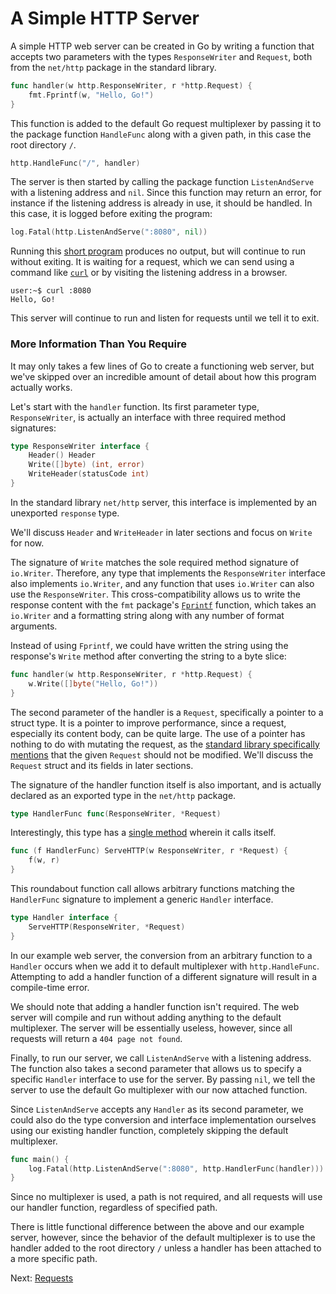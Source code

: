 A Simple HTTP Server
====

A simple HTTP web server can be created in Go by writing a function that accepts two parameters with the types `ResponseWriter` and `Request`, both from the `net/http` package in the standard library.

```go
func handler(w http.ResponseWriter, r *http.Request) {
	fmt.Fprintf(w, "Hello, Go!")
}
```

This function is added to the default Go request multiplexer by passing it to the package function `HandleFunc` along with a given path, in this case the root directory `/`.

```go
http.HandleFunc("/", handler)
```

The server is then started by calling the package function `ListenAndServe` with a listening address and `nil`. Since this function may return an error, for instance if the listening address is already in use, it should be handled. In this case, it is logged before exiting the program:

```go
log.Fatal(http.ListenAndServe(":8080", nil))
```

Running this [short program](handler.go) produces no output, but will continue to run without exiting. It is waiting for a request, which we can send using a command like [`curl`](https://curl.se) or by visiting the listening address in a browser.

```console
user:~$ curl :8080
Hello, Go!
```

This server will continue to run and listen for requests until we tell it to exit.


### More Information Than You Require

It may only takes a few lines of Go to create a functioning web server, but we've skipped over an incredible amount of detail about how this program actually works.

Let's start with the `handler` function. Its first parameter type, `ResponseWriter`, is actually an interface with three required method signatures:

```go
type ResponseWriter interface {
	Header() Header
	Write([]byte) (int, error)
	WriteHeader(statusCode int)
}
```

In the standard library `net/http` server, this interface is implemented by an unexported `response` type.

We'll discuss `Header` and `WriteHeader` in later sections and focus on `Write` for now.

The signature of `Write` matches the sole required method signature of `io.Writer`. Therefore, any type that implements the `ResponseWriter` interface also implements `io.Writer`, and any function that uses `io.Writer` can also use the `ResponseWriter`. This cross-compatibility allows us to write the response content with the `fmt` package's [`Fprintf`](https://golang.org/pkg/fmt/#Fprintf) function, which takes an `io.Writer` and a formatting string along with any number of format arguments.

Instead of using `Fprintf`, we could have written the string using the response's `Write` method after converting the string to a byte slice:

```go
func handler(w http.ResponseWriter, r *http.Request) {
	w.Write([]byte("Hello, Go!"))
}
```

The second parameter of the handler is a `Request`, specifically a pointer to a struct type. It is a pointer to improve performance, since a request, especially its content body, can be quite large. The use of a pointer has nothing to do with mutating the request, as the [standard library specifically mentions](https://golang.org/pkg/net/http/#Handler) that the given `Request` should not be modified. We'll discuss the `Request` struct and its fields in later sections.

The signature of the handler function itself is also important, and is actually declared as an exported type in the `net/http` package.

```go
type HandlerFunc func(ResponseWriter, *Request)
```

Interestingly, this type has a [single method](https://golang.org/pkg/net/http/#HandlerFunc.ServeHTTP) wherein it calls itself.

```go
func (f HandlerFunc) ServeHTTP(w ResponseWriter, r *Request) {
	f(w, r)
}
```

This roundabout function call allows arbitrary functions matching the `HandlerFunc` signature to implement a generic `Handler` interface.

```go
type Handler interface {
	ServeHTTP(ResponseWriter, *Request)
}
```

In our example web server, the conversion from an arbitrary function to a `Handler` occurs when we add it to default multiplexer with `http.HandleFunc`. Attempting to add a handler function of a different signature will result in a compile-time error.

We should note that adding a handler function isn't required. The web server will compile and run without adding anything to the default multiplexer. The server will be essentially useless, however, since all requests will return a `404 page not found`.

Finally, to run our server, we call `ListenAndServe` with a listening address. The function also takes a second parameter that allows us to specify a specific `Handler` interface to use for the server. By passing `nil`, we tell the server to use the default Go multiplexer with our now attached function.

Since `ListenAndServe` accepts any `Handler` as its second parameter, we could also do the type conversion and interface implementation ourselves using our existing handler function, completely skipping the default multiplexer.

```go
func main() {
	log.Fatal(http.ListenAndServe(":8080", http.HandlerFunc(handler)))
}
```

Since no multiplexer is used, a path is not required, and all requests will use our handler function, regardless of specified path.

There is little functional difference between the above and our example server, however, since the behavior of the default multiplexer is to use the handler added to the root directory `/` unless a handler has been attached to a more specific path.

Next: [Requests](/02_request/)
